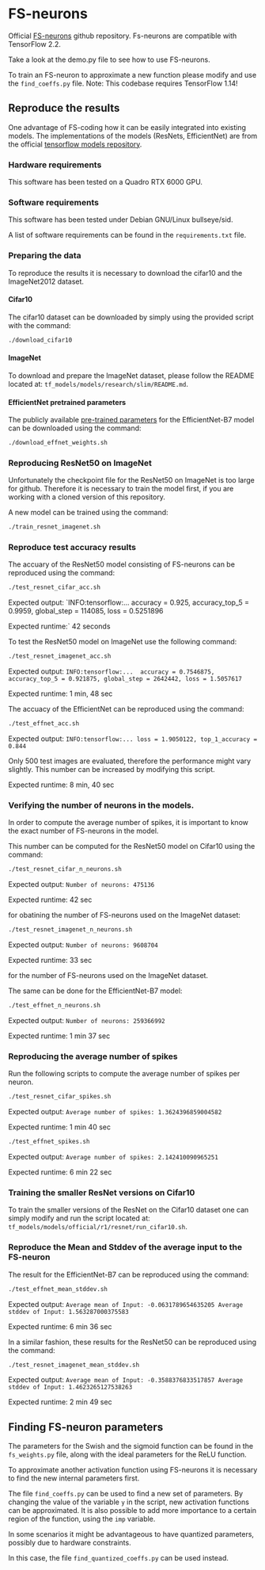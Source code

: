 # FS-neurons

Official [FS-neurons](https://arxiv.org/pdf/2002.00860.pdf) github repository. 
Fs-neurons are compatible with TensorFlow 2.2. 


Take a look at the demo.py file to see how to use FS-neurons. 

To train an FS-neuron to approximate a new function please modify 
and use the `find_coeffs.py` file. 
Note: This codebase requires TensorFlow 1.14!


## Reproduce the results
One advantage of FS-coding how it can be easily integrated into existing models. 
The implementations of the models (ResNets, EfficientNet) are from the 
official [tensorflow models repository](https://github.com/tensorflow/models). 

### Hardware requirements
This software has been tested on a Quadro RTX 6000 GPU. 


### Software requirements
This software has been tested under Debian GNU/Linux bullseye/sid. 

A list of software requirements can be found in the `requirements.txt` file.

### Preparing the data

To reproduce the results it is necessary to download the cifar10 and the ImageNet2012 dataset. 

#### Cifar10
The cifar10 dataset can be downloaded by simply using the provided script with the command:

```bash
./download_cifar10
```

#### ImageNet
To download and prepare the ImageNet dataset, please follow the README located at:
`tf_models/models/research/slim/README.md`. 

#### EfficientNet pretrained parameters
The publicly available [pre-trained parameters](https://github.com/tensorflow/tpu/tree/master/models/official/efficientnet) for the EfficientNet-B7 model can be 
downloaded using the command:
```bash
./download_effnet_weights.sh
```

### Reproducing ResNet50 on ImageNet
Unfortunately the checkpoint file for the ResNet50 on ImageNet is too large for github.
Therefore it is necessary to train the model first, if you are working with a cloned version 
of this repository. 

A new model can be trained using the command: 
```bash
./train_resnet_imagenet.sh
```


### Reproduce test accuracy results
The accuary of the ResNet50 model consisting of FS-neurons can be reproduced using the command:
```bash
./test_resnet_cifar_acc.sh
```
Expected output: `INFO:tensorflow:...  accuracy = 0.925, accuracy_top_5 = 0.9959, global_step = 114085, loss = 0.5251896 

Expected runtime:` 42 seconds

To test the ResNet50 model on ImageNet use the following command:
```bash
./test_resnet_imagenet_acc.sh
```
Expected output: `INFO:tensorflow:...  accuracy = 0.7546875, accuracy_top_5 = 0.921875, global_step = 2642442, loss = 1.5057617`

Expected runtime: 1 min, 48 sec


The accuacy of the EfficientNet can be reproduced using the command:
```bash
./test_effnet_acc.sh
```
Expected output: `INFO:tensorflow:... loss = 1.9050122, top_1_accuracy = 0.844`

Only 500 test images are evaluated, therefore the performance might vary slightly. 
This number can be increased by modifying this script.

Expected runtime: 8 min, 40 sec


### Verifying the number of neurons in the models.
In order to compute the average number of spikes, it is important to know the exact number of 
FS-neurons in the model. 

This number can be computed for the ResNet50 model on Cifar10 using the command:
```bash
./test_resnet_cifar_n_neurons.sh
```
Expected output: `Number of neurons: 475136`

Expected runtime: 42 sec

for obatining the number of FS-neurons used on the ImageNet dataset:
```bash
./test_resnet_imagenet_n_neurons.sh
```
Expected output: `Number of neurons: 9608704`

Expected runtime: 33 sec

for the number of FS-neurons used on the ImageNet dataset. 

The same can be done for the EfficientNet-B7 model:

```bash
./test_effnet_n_neurons.sh
```
Expected output: `Number of neurons: 259366992`

Expected runtime: 1 min 37 sec

### Reproducing the average number of spikes

Run the following scripts to compute the average number of spikes per neuron. 


```bash
./test_resnet_cifar_spikes.sh
```
Expected output: `Average number of spikes: 1.3624396859004582`

Expected runtime: 1 min 40 sec

```bash
./test_effnet_spikes.sh
```

Expected output: `Average number of spikes: 2.142410090965251`

Expected runtime: 6 min 22 sec

### Training the smaller ResNet versions on Cifar10

To train the smaller versions of the ResNet on the Cifar10 dataset one 
can simply modify and run the script located at:
`tf_models/models/official/r1/resnet/run_cifar10.sh`.

### Reproduce the Mean and Stddev of the average input to the FS-neuron

The result for the EfficientNet-B7 can be reproduced using the command: 
```bash
./test_effnet_mean_stddev.sh
```
Expected output:
`Average mean of Input: -0.0631789654635205
Average stddev of Input: 1.563287000375583`


Expected runtime: 6 min 36 sec


In a similar fashion, these results for the ResNet50 can be reproduced using the command: 
```bash 
./test_resnet_imagenet_mean_stddev.sh
```
Expected output:
`Average mean of Input: -0.3588376833517857
Average stddev of Input: 1.4623265127538263`


Expected runtime: 2 min 49 sec

## Finding FS-neuron parameters

The parameters for the Swish and the sigmoid function can be found in the 
`fs_weights.py` file, along with the ideal parameters for the ReLU function. 

To approximate another activation function using FS-neurons it is necessary to find 
the new internal parameters first. 

The file `find_coeffs.py` can be used to find a new set of parameters. 
By changing the value of the variable `y` in the script, new activation functions can be approximated. 
It is also possible to add more importance to a certain region of the function, using the `imp` variable. 

In some scenarios it might be advantageous to have quantized parameters, possibly due to hardware constraints. 

In this case, the file `find_quantized_coeffs.py` can be used instead. 


